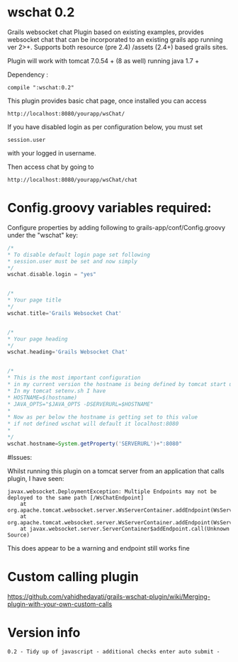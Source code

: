 wschat 0.2
=========

Grails websocket chat Plugin based on existing examples, provides  websocket chat that can be incorporated to an existing grails app running ver 2>+. Supports both resource (pre 2.4) /assets (2.4+) based grails sites.

Plugin will work with tomcat 7.0.54 + (8 as well) running java 1.7 +


Dependency :

	compile ":wschat:0.2" 

This plugin provides  basic chat page, once installed you can access
```
http://localhost:8080/yourapp/wsChat/
```

If you have disabled login as per configuration below, you must set
 
```
session.user
```
with your logged in username.

Then access chat by going to 
```
http://localhost:8080/yourapp/wsChat/chat
```


	 	
# Config.groovy variables required:

Configure properties by adding following to grails-app/conf/Config.groovy under the "wschat" key:

```groovy
/*
* To disable default login page set following
* session.user must be set and now simply
*/
wschat.disable.login = "yes"


/*
* Your page title
*/
wschat.title='Grails Websocket Chat'


/* 
* Your page heading
*/
wschat.heading='Grails Websocket Chat'


/*
* This is the most important configuration 
* in my current version the hostname is being defined by tomcat start up setenv.sh
* In my tomcat setenv.sh I have
* HOSTNAME=$(hostname)
* JAVA_OPTS="$JAVA_OPTS -DSERVERURL=$HOSTNAME"
*
* Now as per below the hostname is getting set to this value
* if not defined wschat will default it localhost:8080
*
*/
wschat.hostname=System.getProperty('SERVERURL')+":8080"

```

#Issues:

Whilst running this plugin on a tomcat server from an application that calls plugin, I have seen:
```
javax.websocket.DeploymentException: Multiple Endpoints may not be deployed to the same path [/WsChatEndpoint]
	at org.apache.tomcat.websocket.server.WsServerContainer.addEndpoint(WsServerContainer.java:209)
	at org.apache.tomcat.websocket.server.WsServerContainer.addEndpoint(WsServerContainer.java:268)
	at javax.websocket.server.ServerContainer$addEndpoint.call(Unknown Source)
```	
This does appear to be a warning and endpoint still works fine

	
# Custom calling plugin
https://github.com/vahidhedayati/grails-wschat-plugin/wiki/Merging-plugin-with-your-own-custom-calls
	
	
# Version info
```
0.2	- Tidy up of javascript - additional checks enter auto submit - 	
